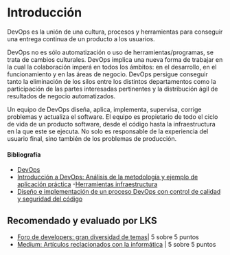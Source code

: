 # Introducción

DevOps es la unión de una cultura, procesos y herramientas para conseguir una entrega continua de un producto a los usuarios.

DevOps no es sólo automatización o uso de herramientas/programas, se trata de cambios culturales. DevOps implica una nueva forma de trabajar en la cual la colaboración imperá en todos los ámbitos: en el desarrollo, en el funcionamiento y en las áreas de negocio. DevOps persigue conseguir tanto la eliminación de los silos entre los distintos departamentos como la participación de las partes interesadas pertinentes y la distribución ágil de resultados de negocio automatizados.

Un equipo de DevOps diseña, aplica, implementa, supervisa, corrige problemas y actualiza el software. El equipo es propietario de todo el ciclo de vida de un producto software, desde el código  hasta la infraestructura en la que este se ejecuta. No solo es responsable de la experiencia del usuario final, sino también de los problemas de producción.

#### Bibliografía

- [DevOps](https://www.atlassian.com/es/devops)
- [Introducción a DevOps: Análisis de la metodología y ejemplo de aplicación práctica](https://crea.ujaen.es/bitstream/10953.1/19787/1/TFG_Garcia_Rodriguez_Jesus.pdf)
-[Herramientas infraestructura](https://openwebinars.net/blog/infraestructura-como-codigo-que-es-y-herramientas)
- [Diseño e implementación de un proceso DevOps con control de calidad y seguridad del código](https://e-archivo.uc3m.es/bitstream/handle/10016/32686/TFG_Esther_Anton_Durandez.pdf?sequence=1)

## Recomendado y evaluado por LKS

- [Foro de developers: gran diversidad de temas](http://dev.to/)| 5 sobre 5 puntos
- [Medium: Artículos reclacionados con la informática](https://medium.com/) | 5 sobre 5 puntos
